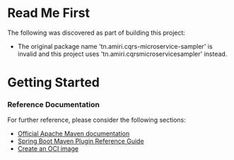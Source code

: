 # Read Me First
The following was discovered as part of building this project:

* The original package name 'tn.amiri.cqrs-microservice-sampler' is invalid and this project uses 'tn.amiri.cqrsmicroservicesampler' instead.

# Getting Started

### Reference Documentation
For further reference, please consider the following sections:

* [Official Apache Maven documentation](https://maven.apache.org/guides/index.html)
* [Spring Boot Maven Plugin Reference Guide](https://docs.spring.io/spring-boot/docs/2.3.5.RELEASE/maven-plugin/reference/html/)
* [Create an OCI image](https://docs.spring.io/spring-boot/docs/2.3.5.RELEASE/maven-plugin/reference/html/#build-image)

